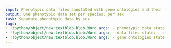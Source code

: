 ```yaml
---
input: Phenotypic data files annotated with gene ontologies and their metadata
output: One phenotypic data set per species, per sex
task: Separate phenotypic data by sex
tags:
- !!python/object/new:textblob.blob.Word args: - phenotypic data state:   string: phenotypic data   pos_tag: null
- !!python/object/new:textblob.blob.Word args: - data files state:   string: data files   pos_tag: null
- !!python/object/new:textblob.blob.Word args: - gene ontologies state:   string: gene ontologies   pos_tag: null
---
```

